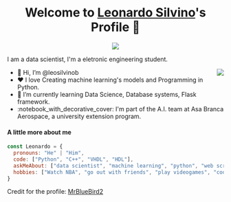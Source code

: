 <p align="center">
  <h1 align="center">Welcome to <a href="https://github.com/leosilvinob">Leonardo Silvino</a>'s Profile 👋</h1>
</p>
<p align="center">
  <a align="center" href="https://github.com/DenverCoder1/readme-typing-svg"><img src="https://readme-typing-svg.herokuapp.com?&font=IBM+Plex+Sans&color=F72EE2&size=25&lines=Welcome+to+my+GitHub+Profile!;I'm+a+Data+Scientist;I'm+a+eletronic+engineering+student" /></a>
</p>
<p>I am a data scientist, I'm a eletronic engineering student.</p>
<img align="right" src="https://media0.giphy.com/media/DTdSXmfoa8tnBnoxi6/giphy.gif?cid=790b76119f79a4648984a9fc4029e116d0eff065877bcd80&rid=giphy.gif&ct=s">
<ul>
  <li>👋 Hi, I’m @leosilvinob</li>
  <li>❤️ I love Creating machine learning's models and Programming in Python.</li> 
  <li>🌱 I’m currently learning Data Science, Database systems, Flask framework.</li>
  <li>:notebook_with_decorative_cover: I'm part of the A.I. team at Asa Branca Aerospace, a university extension program.</li>
</ul>

#### A little more about me
```javascript
const Leonardo = {
  pronouns: "He" | "Him",
  code: ["Python", "C++", "VHDL", "HDL"],
  askMeAbout: ["data scientist", "machine learning", "python", "web scraping"],
  hobbies: ["Watch NBA", "go out with friends", "play videogames", "coding"] 
}
```

Credit for the profile: [MrBlueBird2](https://github.com/MrBlueBird2)

